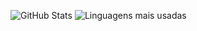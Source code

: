 ![GitHub Stats](https://github-readme-stats.vercel.app/api?username=seu_usuario&show_icons=true&theme=radical)
![Linguagens mais usadas](https://github-readme-stats.vercel.app/api/top-langs/?username=seu_usuario&layout=compact)

